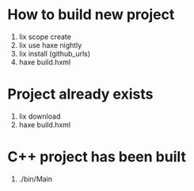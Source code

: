 # How to build new project

1. lix scope create
2. lix use haxe nightly
3. lix install (github_urls)
4. haxe build.hxml


# Project already exists

1. lix download
2. haxe build.hxml


# C++ project has been built

1. ./bin/Main
